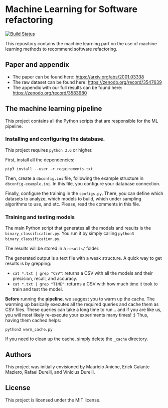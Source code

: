 # Machine Learning for Software refactoring
[![Build Status](https://travis-ci.org/refactoring-ai/Machine-Learning.svg?branch=master)](https://travis-ci.org/refactoring-ai/Machine-Learning)

This repository contains the machine learning part on the use
of machine learning methods to recommend software refactoring.

## Paper and appendix 

* The paper can be found here: https://arxiv.org/abs/2001.03338
* The raw dataset can be found here: https://zenodo.org/record/3547639
* The appendix with our full results can be found here: https://zenodo.org/record/3583980 

## The machine learning pipeline

This project contains all the Python scripts that are responsible
for the ML pipeline.

### Installing and configuring the database.
This project requires ```python 3.6``` or higher.

First, install all the dependencies:

```
pip3 install --user -r requirements.txt
```

Then, create a `dbconfig.ini` file, following the example structure in
`dbconfig-example.ini`. In this file, you configure your database connection.

Finally, configure the training in the `configs.py`. There, you can define which datasets to analyze, which models to build, which under sampling algorithms to use, and etc. Please, read the comments in this file.

### Training and testing models

The main Python script that generates all the models and results is the
`binary_classification.py`. You run it by simply calling `python3 binary_classification.py`.

The results will be stored in a `results/` folder.

The generated output is a text file with a weak structure. A quick way to get results is by grepping:

* `cat *.txt | grep "CSV"`: returns a CSV with all the models and their precision, recall, and accuracy.
* `cat *.txt | grep "TIME"`: returns a CSV with how much time it took to train and test the model.

**Before** running the **pipeline**, we suggest you to warm up the cache. The warming up basically executes all the required queries and cache them as CSV files. These queries can take a long time to run... and if you are like us, you will most likely re-execute your experiments many times! :) Thus, having them cached helps:

```
python3 warm_cache.py
```

If you need to clean up the cache, simply delete the `_cache` directory.

## Authors

This project was initially envisioned by Maurício Aniche, Erick Galante Maziero, Rafael Durelli, and Vinicius Durelli.

## License

This project is licensed under the MIT license.
